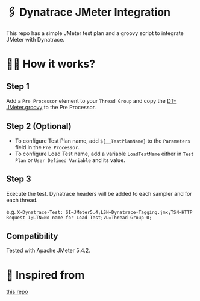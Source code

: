 # 🖇 Dynatrace JMeter Integration

This repo has a simple JMeter test plan and a groovy script to integrate JMeter with Dynatrace.

# 🙋‍♂️ How it works?

## Step 1
Add a `Pre Processor` element to your `Thread Group` and copy the [DT-JMeter.groovy](./DT-JMeter.groovy) to the Pre Processor.

## Step 2 (Optional)
* To configure Test Plan name, add `${__TestPlanName}` to the `Parameters` field in the `Pre Processor`.
* To configure Load Test name, add a variable `LoadTestName` either in `Test Plan` or `User Defined Variable` and its value.

## Step 3
Execute the test. Dynatrace headers will be added to each sampler and for each thread.

e.g. `X-Dynatrace-Test: SI=JMeter5.4;LSN=Dynatrace-Tagging.jmx;TSN=HTTP Request 1;LTN=No name for Load Test;VU=Thread Group-0;`

## Compatibility

Tested with Apache JMeter 5.4.2.

# 🙏 Inspired from
[this repo](https://github.com/grabnerandi/simplenodeservice)
